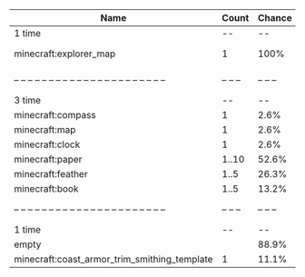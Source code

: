 | Name                                         | Count | Chance | Weight | Comment                                  |
| -------------------------------------------- | ----- | ------ | ------ | ---------------------------------------- |
| 1 time                                       |    -- |     -- |     -- |                                          |
| minecraft:explorer_map                       |     1 |   100% |      1 | destination: #minecraft:on_treasure_maps |
| – – – – – – – – – – – – – – – – – – – – – –  | – – – | – – –  | – – –  | – – – – – – – – – – – – – – – – – – – –  |
| 3 time                                       |    -- |     -- |     -- |                                          |
| minecraft:compass                            |     1 |   2.6% |   1/38 |                                          |
| minecraft:map                                |     1 |   2.6% |   1/38 |                                          |
| minecraft:clock                              |     1 |   2.6% |   1/38 |                                          |
| minecraft:paper                              | 1..10 |  52.6% |  20/38 |                                          |
| minecraft:feather                            |  1..5 |  26.3% |  10/38 |                                          |
| minecraft:book                               |  1..5 |  13.2% |   5/38 |                                          |
| – – – – – – – – – – – – – – – – – – – – – –  | – – – | – – –  | – – –  | – – – – – – – – – – – – – – – – – – – –  |
| 1 time                                       |    -- |     -- |     -- |                                          |
| empty                                        |       |  88.9% |    8/9 |                                          |
| minecraft:coast_armor_trim_smithing_template |     1 |  11.1% |    1/9 |                                          |
